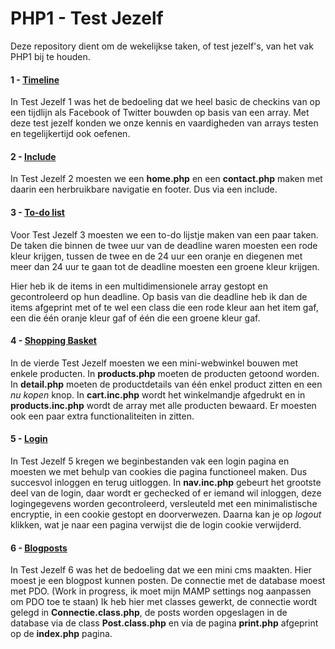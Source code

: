 # PHP1 - Test Jezelf

Deze repository dient om de wekelijkse taken, of test jezelf's, van het vak PHP1 bij te houden.

#### 1 - [Timeline](https://github.com/dirixtom/TestJezelf/tree/master/1%20Timeline)

In Test Jezelf 1 was het de bedoeling dat we heel basic
de checkins van op een tijdlijn als Facebook of Twitter bouwden
op basis van een array. Met deze test jezelf konden we onze kennis en vaardigheden van arrays testen en tegelijkertijd ook oefenen.


#### 2 - [Include](https://github.com/dirixtom/TestJezelf/tree/master/2%20Include)

In Test Jezelf 2 moesten we een **home.php** en een **contact.php** maken met daarin een herbruikbare navigatie en footer. Dus via een include.

#### 3 - [To-do list](https://github.com/dirixtom/TestJezelf/tree/master/3%20To-do)

Voor Test Jezelf 3 moesten we een to-do lijstje maken van een paar taken. De taken die binnen de twee uur van de deadline waren moesten een rode kleur krijgen, tussen de twee en de 24 uur een oranje en diegenen met meer dan 24 uur te gaan tot de deadline moesten een groene kleur krijgen.

Hier heb ik de items in een multidimensionele array gestopt en gecontroleerd op hun deadline. Op basis van die deadline heb ik dan de items afgeprint met of te wel een class die een rode kleur aan het item gaf, een die één oranje kleur gaf of één die een groene kleur gaf.

#### 4 - [Shopping Basket](https://github.com/dirixtom/TestJezelf/tree/master/4%20Winkelmandje)

In de vierde Test Jezelf moesten we een mini-webwinkel bouwen met enkele producten. In **products.php** moeten de producten getoond worden. In **detail.php** moeten de productdetails van één enkel product zitten en een *nu kopen* knop. In **cart.inc.php** wordt het winkelmandje afgedrukt en in **products.inc.php** wordt de array met alle producten bewaard. Er moesten ook een paar extra functionaliteiten in zitten.

#### 5 - [Login](https://github.com/dirixtom/TestJezelf/tree/master/5%20Login%20(Ello))

In Test Jezelf 5 kregen we beginbestanden vak een login pagina en moesten we met behulp van cookies die pagina functioneel maken. Dus succesvol inloggen en terug uitloggen. In **nav.inc.php** gebeurt het grootste deel van de login, daar wordt er gechecked of er iemand wil inloggen, deze logingegevens worden gecontroleerd, versleuteld met een minimalistische encryptie, in een cookie gestopt en doorverwezen. Daarna kan je op *logout* klikken, wat je naar een pagina verwijst die de login cookie verwijderd.

#### 6 - [Blogposts](https://github.com/dirixtom/TestJezelf/tree/master/6%20Blogpost)

In Test Jezelf 6 was het de bedoeling dat we een mini cms maakten. Hier moest je een blogpost kunnen posten.
De connectie met de database moest met PDO. (Work in progress, ik moet mijn MAMP settings nog aanpassen om PDO toe te staan) Ik heb hier met classes gewerkt, de connectie wordt gelegd in **Connectie.class.php**, de posts worden opgeslagen in de database via de class **Post.class.php** en via de pagina **print.php** afgeprint op de **index.php** pagina.


